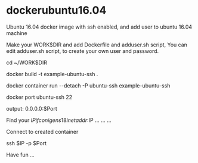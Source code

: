 # dockerubuntu16.04


 Ubuntu 16.04 docker image with ssh enabled,
 and add user to ubuntu 16.04 machine

 Make your WORK$DIR and add Dockerfile and adduser.sh script,
 You can edit adduser.sh script, to create your own user and password.

cd ~/WORK$DIR

docker build -t example-ubuntu-ssh .

docker container run --detach -P ubuntu-ssh  example-ubuntu-ssh


docker port ubuntu-ssh 22

output:
0.0.0.0:$Port

 Find your $IP
ifconig
ens18     
          inet addr:$IP 
          ...
          ...
          ...

Connect to created container 


ssh $IP -p $Port


Have fun  ... 
